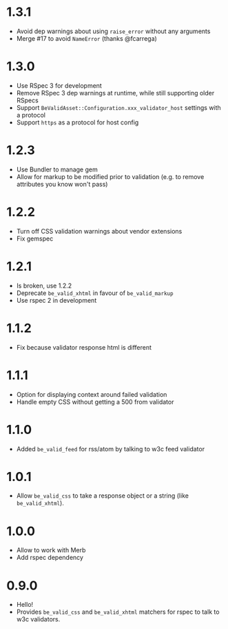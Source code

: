 # 1.3.1

* Avoid dep warnings about using `raise_error` without any arguments
* Merge #17 to avoid `NameError` (thanks @fcarrega)

# 1.3.0

* Use RSpec 3 for development
* Remove RSpec 3 dep warnings at runtime, while still supporting older RSpecs
* Support ``BeValidAsset::Configuration.xxx_validator_host`` settings with a protocol
* Support ``https`` as a protocol for host config

# 1.2.3

* Use Bundler to manage gem
* Allow for markup to be modified prior to validation (e.g. to remove attributes you know won't pass)

# 1.2.2

* Turn off CSS validation warnings about vendor extensions
* Fix gemspec

# 1.2.1

* Is broken, use 1.2.2
* Deprecate ``be_valid_xhtml`` in favour of ``be_valid_markup``
* Use rspec 2 in development

# 1.1.2

* Fix because validator response html is different

# 1.1.1

* Option for displaying context around failed validation
* Handle empty CSS without getting a 500 from validator

# 1.1.0

* Added ``be_valid_feed`` for rss/atom by talking to w3c feed validator

# 1.0.1

* Allow ``be_valid_css`` to take a response object or a string (like ``be_valid_xhtml``).

# 1.0.0

* Allow to work with Merb
* Add rspec dependency

# 0.9.0

* Hello!
* Provides ``be_valid_css`` and ``be_valid_xhtml`` matchers for rspec to talk to w3c validators.
